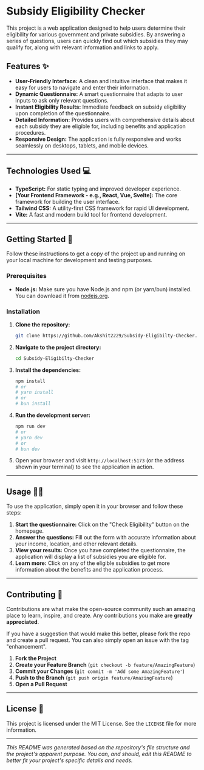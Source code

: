 # Subsidy Eligibility Checker

This project is a web application designed to help users determine their eligibility for various government and private subsidies. By answering a series of questions, users can quickly find out which subsidies they may qualify for, along with relevant information and links to apply.

## Features ✨

* **User-Friendly Interface:** A clean and intuitive interface that makes it easy for users to navigate and enter their information.
* **Dynamic Questionnaire:** A smart questionnaire that adapts to user inputs to ask only relevant questions.
* **Instant Eligibility Results:** Immediate feedback on subsidy eligibility upon completion of the questionnaire.
* **Detailed Information:** Provides users with comprehensive details about each subsidy they are eligible for, including benefits and application procedures.
* **Responsive Design:** The application is fully responsive and works seamlessly on desktops, tablets, and mobile devices.

---

## Technologies Used 💻

* **TypeScript:** For static typing and improved developer experience.
* **[Your Frontend Framework - e.g., React, Vue, Svelte]:** The core framework for building the user interface.
* **Tailwind CSS:** A utility-first CSS framework for rapid UI development.
* **Vite:** A fast and modern build tool for frontend development.

---

## Getting Started 🚀

Follow these instructions to get a copy of the project up and running on your local machine for development and testing purposes.

### Prerequisites

* **Node.js:** Make sure you have Node.js and npm (or yarn/bun) installed. You can download it from [nodejs.org](https://nodejs.org/).

### Installation

1.  **Clone the repository:**
    ```sh
    git clone https://github.com/Akshit2229/Subsidy-Eligibilty-Checker.git
    ```
2.  **Navigate to the project directory:**
    ```sh
    cd Subsidy-Eligibilty-Checker
    ```
3.  **Install the dependencies:**
    ```sh
    npm install
    # or
    # yarn install
    # or
    # bun install
    ```
4.  **Run the development server:**
    ```sh
    npm run dev
    # or
    # yarn dev
    # or
    # bun dev
    ```
5.  Open your browser and visit `http://localhost:5173` (or the address shown in your terminal) to see the application in action.

---

## Usage 🧑‍💻

To use the application, simply open it in your browser and follow these steps:

1.  **Start the questionnaire:** Click on the "Check Eligibility" button on the homepage.
2.  **Answer the questions:** Fill out the form with accurate information about your income, location, and other relevant details.
3.  **View your results:** Once you have completed the questionnaire, the application will display a list of subsidies you are eligible for.
4.  **Learn more:** Click on any of the eligible subsidies to get more information about the benefits and the application process.

---

## Contributing 🤝

Contributions are what make the open-source community such an amazing place to learn, inspire, and create. Any contributions you make are **greatly appreciated**.

If you have a suggestion that would make this better, please fork the repo and create a pull request. You can also simply open an issue with the tag "enhancement".

1.  **Fork the Project**
2.  **Create your Feature Branch** (`git checkout -b feature/AmazingFeature`)
3.  **Commit your Changes** (`git commit -m 'Add some AmazingFeature'`)
4.  **Push to the Branch** (`git push origin feature/AmazingFeature`)
5.  **Open a Pull Request**

---

## License 📄

This project is licensed under the MIT License. See the `LICENSE` file for more information.

***

*This README was generated based on the repository's file structure and the project's apparent purpose. You can, and should, edit this README to better fit your project's specific details and needs.*
